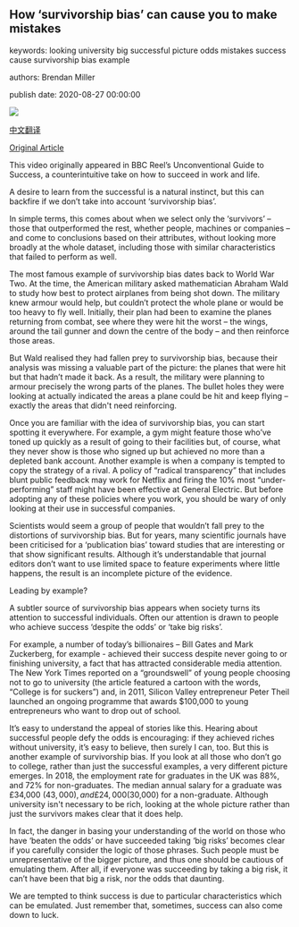 ## How ‘survivorship bias’ can cause you to make mistakes

keywords: looking university big successful picture odds mistakes success cause survivorship bias example

authors: Brendan Miller

publish date: 2020-08-27 00:00:00

![](https://ychef.files.bbci.co.uk/live/624x351/p08ptv2x.jpg)

[中文翻译](How%20%E2%80%98survivorship%20bias%E2%80%99%20can%20cause%20you%20to%20make%20mistakes_zh.md)

[Original Article](https://www.bbc.com/worklife/article/20200827-how-survivorship-bias-can-cause-you-to-make-mistakes)

This video originally appeared in BBC Reel’s Unconventional Guide to Success, a counterintuitive take on how to succeed in work and life.

A desire to learn from the successful is a natural instinct, but this can backfire if we don’t take into account ‘survivorship bias’.

In simple terms, this comes about when we select only the ‘survivors’ – those that outperformed the rest, whether people, machines or companies – and come to conclusions based on their attributes, without looking more broadly at the whole dataset, including those with similar characteristics that failed to perform as well.

The most famous example of survivorship bias dates back to World War Two. At the time, the American military asked mathematician Abraham Wald to study how best to protect airplanes from being shot down. The military knew armour would help, but couldn’t protect the whole plane or would be too heavy to fly well. Initially, their plan had been to examine the planes returning from combat, see where they were hit the worst – the wings, around the tail gunner and down the centre of the body – and then reinforce those areas.

But Wald realised they had fallen prey to survivorship bias, because their analysis was missing a valuable part of the picture: the planes that were hit but that hadn’t made it back. As a result, the military were planning to armour precisely the wrong parts of the planes. The bullet holes they were looking at actually indicated the areas a plane could be hit and keep flying – exactly the areas that didn't need reinforcing.

Once you are familiar with the idea of survivorship bias, you can start spotting it everywhere. For example, a gym might feature those who’ve toned up quickly as a result of going to their facilities but, of course, what they never show is those who signed up but achieved no more than a depleted bank account. Another example is when a company is tempted to copy the strategy of a rival. A policy of “radical transparency” that includes blunt public feedback may work for Netflix and firing the 10% most “under-performing” staff might have been effective at General Electric. But before adopting any of these policies where you work, you should be wary of only looking at their use in successful companies.

Scientists would seem a group of people that wouldn’t fall prey to the distortions of survivorship bias. But for years, many scientific journals have been criticised for a ‘publication bias’ toward studies that are interesting or that show significant results. Although it’s understandable that journal editors don’t want to use limited space to feature experiments where little happens, the result is an incomplete picture of the evidence.

Leading by example?

A subtler source of survivorship bias appears when society turns its attention to successful individuals. Often our attention is drawn to people who achieve success ‘despite the odds’ or ‘take big risks’.

For example, a number of today’s billionaires – Bill Gates and Mark Zuckerberg, for example - achieved their success despite never going to or finishing university, a fact that has attracted considerable media attention. The New York Times reported on a “groundswell” of young people choosing not to go to university (the article featured a cartoon with the words, “College is for suckers”) and, in 2011, Silicon Valley entrepreneur Peter Theil launched an ongoing programme that awards $100,000 to young entrepreneurs who want to drop out of school.

It’s easy to understand the appeal of stories like this. Hearing about successful people defy the odds is encouraging: if they achieved riches without university, it’s easy to believe, then surely I can, too. But this is another example of survivorship bias. If you look at all those who don’t go to college, rather than just the successful examples, a very different picture emerges. In 2018, the employment rate for graduates in the UK was 88%, and 72% for non-graduates. The median annual salary for a graduate was £34,000 ($43,000), and £24,000 ($30,000) for a non-graduate. Although university isn't necessary to be rich, looking at the whole picture rather than just the survivors makes clear that it does help.

In fact, the danger in basing your understanding of the world on those who have ‘beaten the odds’ or have succeeded taking ‘big risks’ becomes clear if you carefully consider the logic of those phrases. Such people must be unrepresentative of the bigger picture, and thus one should be cautious of emulating them. After all, if everyone was succeeding by taking a big risk, it can’t have been that big a risk, nor the odds that daunting.

We are tempted to think success is due to particular characteristics which can be emulated. Just remember that, sometimes, success can also come down to luck.